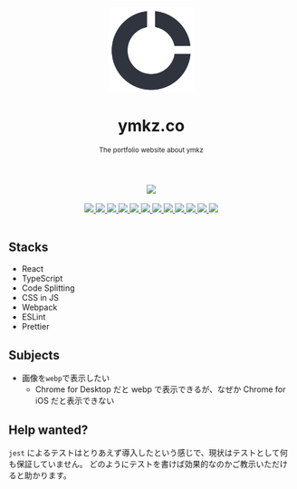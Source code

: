 <div align="center">
  <img src="docs/logo.png" width="150px">
  <h1 align="center">ymkz.co</h1>
  <sup align="center">The portfolio website about ymkz</sup>
  <br />
  <br />
  <br />
</div>
<p align="center">
  <a href="https://app.netlify.com/sites/ymkz/deploys">
    <img src="https://api.netlify.com/api/v1/badges/9a7ae7fb-d8e6-4c46-aa81-04a119726751/deploy-status">
  </a>
</p>
<p align="center">
  <a href="https://circleci.com/gh/ymkz/workflows/ymkz.co">
    <img src="https://flat.badgen.net/circleci/github/ymkz/ymkz.co">
  </a>
  <a href="https://github.com/Microsoft/TypeScript">
    <img src="https://flat.badgen.net/badge/powered%20by/TypeScript/294E80">
  </a>
  <a href="https://eslint.org/">
    <img src="https://flat.badgen.net/badge/lint%20with/eslint/4b32c3">
  </a>
  <a href="https://prettier.io/">
    <img src="https://flat.badgen.net/badge/format%20with/prettier/ff69b4">
  </a>
  <a href="https://emotion.sh/">
    <img src="https://flat.badgen.net/badge/styled%20with/emotion/48c8e8">
  </a>
  <a href="https://github.com/facebook/jest">
    <img src="https://flat.badgen.net/badge/tested%20with/jest/99424f">
  </a>
  <a href="https://codecov.io/gh/ymkz/ymkz.co">
    <img src="https://flat.badgen.net/codecov/c/github/ymkz/ymkz.co">
  </a>
  <a href="https://dashboard.cypress.io/#/projects/juwz5e/">
    <img src="https://img.shields.io/badge/cypress.io-tests-green.svg?style=flat-square">
  </a>
  <a href="https://percy.io/ymkz/ymkz.co/">
    <img src="https://flat.badgen.net/badge/percy/visual%20review/5c007b">
  </a>
  <a href="https://lgtm.com/projects/g/ymkz/ymkz.co/alerts/">
    <img src="https://img.shields.io/lgtm/alerts/g/ymkz/ymkz.co.svg?logo=lgtm&logoWidth=18&style=flat-square">
  </a>
  <a href="https://lgtm.com/projects/g/ymkz/ymkz.co/context:javascript">
    <img src="https://img.shields.io/lgtm/grade/javascript/g/ymkz/ymkz.co.svg?logo=lgtm&logoWidth=18&style=flat-square">
  </a>
  <a href="https://app.dependabot.com/accounts/ymkz/repos/141908100/">
    <img src="https://flat.badgen.net/badge/dependabot/enabled/green?icon=dependabot">
  </a>
  <br />
  <br />
</p>

## Stacks

- React
- TypeScript
- Code Splitting
- CSS in JS
- Webpack
- ESLint
- Prettier

## Subjects

- 画像を`webp`で表示したい
  - Chrome for Desktop だと webp で表示できるが、なぜか Chrome for iOS だと表示できない

## Help wanted?

`jest` によるテストはとりあえず導入したという感じで、現状はテストとして何も保証していません。
どのようにテストを書けば効果的なのかご教示いただけると助かります。
